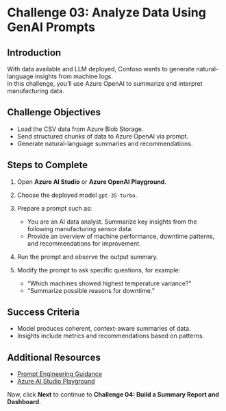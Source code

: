 # Challenge 03: Analyze Data Using GenAI Prompts

## Introduction
With data available and LLM deployed, Contoso wants to generate natural-language insights from machine logs.  
In this challenge, you’ll use Azure OpenAI to summarize and interpret manufacturing data.

## Challenge Objectives
- Load the CSV data from Azure Blob Storage.  
- Send structured chunks of data to Azure OpenAI via prompt.  
- Generate natural-language summaries and recommendations.

## Steps to Complete
1. Open **Azure AI Studio** or **Azure OpenAI Playground**.  

2. Choose the deployed model `gpt-35-turbo`.  

3. Prepare a prompt such as:  
   - You are an AI data analyst. Summarize key insights from the following manufacturing sensor data:
   - Provide an overview of machine performance, downtime patterns, and recommendations for improvement.

4. Run the prompt and observe the output summary.  

5. Modify the prompt to ask specific questions, for example:  
   - “Which machines showed highest temperature variance?”  
   - “Summarize possible reasons for downtime.”  

## Success Criteria
- Model produces coherent, context-aware summaries of data.  
- Insights include metrics and recommendations based on patterns.

## Additional Resources
- [Prompt Engineering Guidance](https://learn.microsoft.com/azure/ai-services/openai/concepts/prompt-engineering)
- [Azure AI Studio Playground](https://oai.azure.com/portal)

Now, click **Next** to continue to **Challenge 04: Build a Summary Report and Dashboard**.